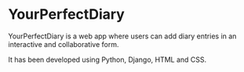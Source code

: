 # YourPerfectDiary
YourPerfectDiary is a web app where users can add diary entries in an interactive and collaborative form. 

It has been developed using Python, Django, HTML and CSS.
